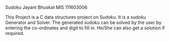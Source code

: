 Sudoku
Jayant Bhuskat
MIS 111603006

This Project is a C data structures project on Sudoku.
It is a sudoku Generator and Solver.
The generated sudoku can be solved by the user by entering the co-ordinates and digit to fill in.
He/She can also get a solution if required.